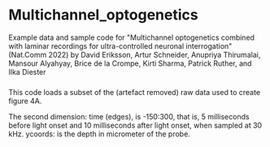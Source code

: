# Multichannel_optogenetics

Example data and sample code for "Multichannel optogenetics combined with laminar recordings for ultra-controlled neuronal interrogation" (Nat.Comm 2022)
by David Eriksson, Artur Schneider, Anupriya Thirumalai, Mansour Alyahyay, Brice de la Crompe, Kirti Sharma, Patrick Ruther, and Ilka Diester

#####
This code loads a subset of the (artefact removed) raw data used to create figure 4A.

The second dimension: time (edges), is -150:300, that is, 5 milliseconds
before light onset and 10 milliseconds after light onset, when sampled at 30 kHz.
ycoords: is the depth in micrometer of the probe.
